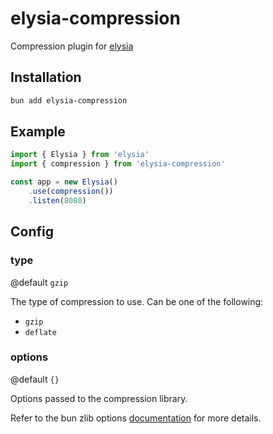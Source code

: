 # elysia-compression

Compression plugin for [elysia](https://github.com/elysiajs/elysia)

## Installation

```bash
bun add elysia-compression
```

## Example

```typescript
import { Elysia } from 'elysia'
import { compression } from 'elysia-compression'

const app = new Elysia()
    .use(compression())
    .listen(8080)
```

## Config

### type

@default `gzip`

The type of compression to use. Can be one of the following:

- `gzip`
- `deflate`

### options

@default `{}`

Options passed to the compression library.

Refer to the bun zlib options [documentation](https://bun.sh/docs/api/utils#bun-gzipsync) for more details.
